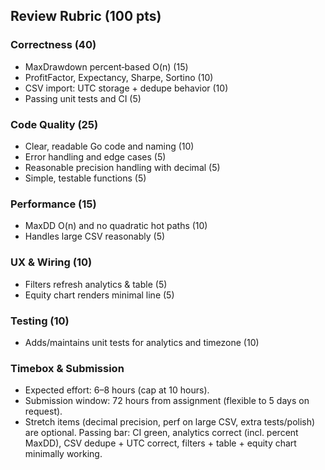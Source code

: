 ## Review Rubric (100 pts)

### Correctness (40)
- MaxDrawdown percent‑based O(n) (15)
- ProfitFactor, Expectancy, Sharpe, Sortino (10)
- CSV import: UTC storage + dedupe behavior (10)
- Passing unit tests and CI (5)

### Code Quality (25)
- Clear, readable Go code and naming (10)
- Error handling and edge cases (5)
- Reasonable precision handling with decimal (5)
- Simple, testable functions (5)

### Performance (15)
- MaxDD O(n) and no quadratic hot paths (10)
- Handles large CSV reasonably (5)

### UX & Wiring (10)
- Filters refresh analytics & table (5)
- Equity chart renders minimal line (5)

### Testing (10)
- Adds/maintains unit tests for analytics and timezone (10)

### Timebox & Submission
- Expected effort: 6–8 hours (cap at 10 hours).
- Submission window: 72 hours from assignment (flexible to 5 days on request).
- Stretch items (decimal precision, perf on large CSV, extra tests/polish) are optional. Passing bar: CI green, analytics correct (incl. percent MaxDD), CSV dedupe + UTC correct, filters + table + equity chart minimally working.


